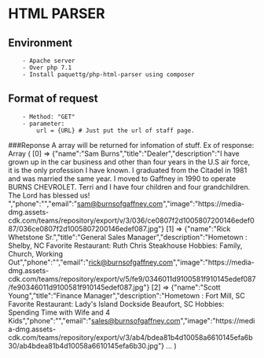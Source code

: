 HTML PARSER
====================

## Environment
        - Apache server
        - Over php 7.1
        - Install paquettg/php-html-parser using composer
    
## Format of request
        - Method: "GET"
        - parameter:
            url = {URL} # Just put the url of staff page.
        
###Reponse
    A array will be returned for infomation of stuff.
    Ex of response:
    Array
    (
        [0] => {"name":"Sam Burns","title":"Dealer","description":"I have grown up in the car business and other than four years in the U.S air force, it is the only profession I have known. I graduated from the Citadel in 1981 and was married the same year. I moved to Gaffney in 1990 to operate BURNS CHEVROLET. Terri and I have four children and four grandchildren. The Lord has blessed us! ","phone":"","email":"sam@burnsofgaffney.com","image":"https:\/\/media-dmg.assets-cdk.com\/teams\/repository\/export\/v\/3\/036\/ce0807f2d1005807200146edef087\/036ce0807f2d1005807200146edef087.jpg"}
        [1] => {"name":"Rick Whetstone Sr.","title":"General Sales Manager","description":"Hometown : Shelby, NC Favorite Restaurant: Ruth Chris Steakhouse Hobbies: Family, Church, Working Out","phone":"","email":"rick@burnsofgaffney.com","image":"https:\/\/media-dmg.assets-cdk.com\/teams\/repository\/export\/v\/5\/fe9\/0346011d9100581f910145edef087\/fe90346011d9100581f910145edef087.jpg"}
        [2] => {"name":"Scott Young","title":"Finance Manager","description":"Hometown : Fort Mill, SC Favorite Restaurant: Lady's Island Dockside Beaufort, SC Hobbies: Spending Time with Wife and 4 Kids","phone":"","email":"sales@burnsofgaffney.com","image":"https:\/\/media-dmg.assets-cdk.com\/teams\/repository\/export\/v\/3\/ab4\/bdea81b4d10058a6610145efa6b30\/ab4bdea81b4d10058a6610145efa6b30.jpg"}
        ...
    )